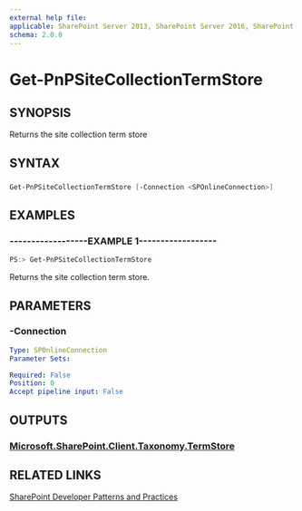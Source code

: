 ```yaml
---
external help file:
applicable: SharePoint Server 2013, SharePoint Server 2016, SharePoint Online
schema: 2.0.0
---
```

# Get-PnPSiteCollectionTermStore

## SYNOPSIS
Returns the site collection term store

## SYNTAX 

### 
```powershell
Get-PnPSiteCollectionTermStore [-Connection <SPOnlineConnection>]
```

## EXAMPLES

### ------------------EXAMPLE 1------------------
```powershell
PS:> Get-PnPSiteCollectionTermStore
```

Returns the site collection term store.

## PARAMETERS

### -Connection


```yaml
Type: SPOnlineConnection
Parameter Sets: 

Required: False
Position: 0
Accept pipeline input: False
```

## OUTPUTS

### [Microsoft.SharePoint.Client.Taxonomy.TermStore](https://msdn.microsoft.com/en-us/library/microsoft.sharepoint.client.taxonomy.termstore.aspx)

## RELATED LINKS

[SharePoint Developer Patterns and Practices](http://aka.ms/sppnp)